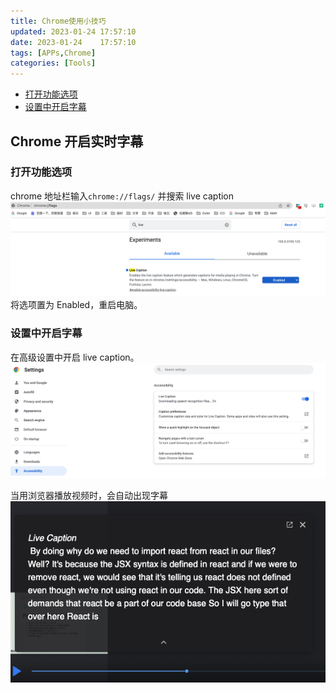 ```yaml
---
title: Chrome使用小技巧
updated: 2023-01-24	17:57:10
date: 2023-01-24	17:57:10
tags: [APPs,Chrome]
categories: [Tools]
---
```

            
            

<!-- @import "[TOC]" {cmd="toc" depthFrom=1 depthTo=6 orderedList=false} -->

<!-- code_chunk_output -->

  - [打开功能选项](#打开功能选项)
  - [设置中开启字幕](#设置中开启字幕)

<!-- /code_chunk_output -->

## Chrome 开启实时字幕

### 打开功能选项

chrome 地址栏输入`chrome://flags/`
并搜索 live caption
![Chrome开启实时字幕20220922135035](https://raw.githubusercontent.com/skylinety/blog-pics/master/imgs/Chrome%E5%BC%80%E5%90%AF%E5%AE%9E%E6%97%B6%E5%AD%97%E5%B9%9520220922135035.png)
将选项置为 Enabled，重启电脑。

### 设置中开启字幕

在高级设置中开启 live caption。
![Chrome开启实时字幕20220922134906](https://raw.githubusercontent.com/skylinety/blog-pics/master/imgs/Chrome%E5%BC%80%E5%90%AF%E5%AE%9E%E6%97%B6%E5%AD%97%E5%B9%9520220922134906.png)

当用浏览器播放视频时，会自动出现字幕
![Chrome开启实时字幕20220922135644](https://raw.githubusercontent.com/skylinety/blog-pics/master/imgs/Chrome%E5%BC%80%E5%90%AF%E5%AE%9E%E6%97%B6%E5%AD%97%E5%B9%9520220922135644.png)
